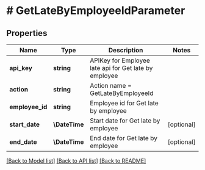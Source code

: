 # # GetLateByEmployeeIdParameter

## Properties

Name | Type | Description | Notes
------------ | ------------- | ------------- | -------------
**api_key** | **string** | APIKey for Employee late api for Get late by employee |
**action** | **string** | Action name &#x3D; GetLateByEmployeeId |
**employee_id** | **string** | Employee id for Get late by employee |
**start_date** | **\DateTime** | Start date for Get late by employee | [optional]
**end_date** | **\DateTime** | End date for Get late by employee | [optional]

[[Back to Model list]](../../README.md#models) [[Back to API list]](../../README.md#endpoints) [[Back to README]](../../README.md)
